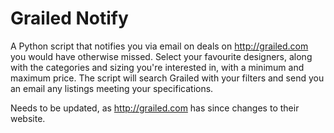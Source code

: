 # Grailed Notify

A Python script that notifies you via email on deals on http://grailed.com you would have otherwise missed. Select your favourite designers, along with the categories and sizing you're interested in, with a minimum and maximum price. The script will search Grailed with your filters and send you an email any listings meeting your specifications.

Needs to be updated, as http://grailed.com has since changes to their website.
